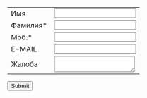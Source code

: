 <meta http-equiv="Content-Type" content="text/html;charset=UTF-8"><form id="__vtigerWebForm" name="Обращение с сайта" action="http://ctmp130.it-trade.org/modules/Webforms/capture.php" method="post" accept-charset="utf-8" enctype="multipart/form-data"><input type="hidden" name="__vtrftk" value="sid:50f7413ee5200ddb504fcf7726dc93b34fa950e2,1605101739"><input type="hidden" name="publicid" value="dd49ca0f4b2b654cca56aca5887c63be"><input type="hidden" name="urlencodeenable" value="1"><input type="hidden" name="name" value="Обращение с сайта"><table><tbody><tr><td><label>Имя</label></td><td><input type="text" name="firstname" data-label="" value=""></td></tr><tr><td><label>Фамилия*</label></td><td><input type="text" name="lastname" data-label="" value="" required=""></td></tr><tr><td><label>Моб.*</label></td><td><input type="text" name="mobile" data-label="" value="" required=""></td></tr><tr><td><label>E-MAIL</label></td><td><input type="email" name="cf_1129" data-label="" value=""></td></tr><tr><td><label>Жалоба</label></td><td><textarea name="cf_1222"></textarea></td></tr></tbody></table><input type="submit" value="Submit"></form>
